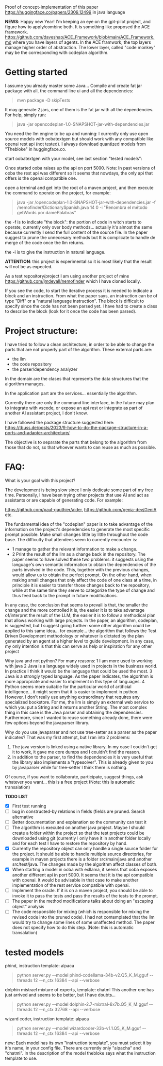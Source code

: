 Proof of concept-implementation of this paper https://huggingface.co/papers/2309.12499 in java language

**NEWS**: Happy new Year! I'm keeping an eye on the gpt-pilot project, and figure how to apply/combine both. It is something like proposed the ACE framework. https://github.com/daveshap/ACE_Framework/blob/main/ACE_Framework.md where you have layers of agents. In the ACE framwork, the top layers manage higher order of abstraction. The lower layer, called "code monkey" may be the corresponding with codeplan algorithm.


Getting started
===============

I assume you already master some Java... Compile and create fat jar package with all, the command line ui and all the dependencies:

> mvn package -D skipTests

It may generate 2 jars, one of them is the fat jar with all the dependencies. For help, simply run:

> java -jar opencodeplan-1.0-SNAPSHOT-jar-with-dependencies.jar 

You need the llm engine to be up and running: I currently only use open source models with oobatextgen but should work with any compatible like openai rest api (not tested). I always download quantized models from "Thebloke" in huggingface.co.

start oobatextgen with your model, see last section "tested models":

Once started ooba raises up the api on port 5000. Note: In past versions of ooba the rest api was different so It seems that nowdays, the only api that offers is the openai compatible one.

open a terminal and get into the root of a maven project, and then execute the command to operate on the project, for example:

> java -jar <path>/opencodeplan-1.0-SNAPSHOT-jar-with-dependencies.jar -f /nemofinder/DictionarySpanish.java 14 0 -i "Renombra el método getWords por damePalabras"

the -f is to indicate "the block": the portion of code in witch starts to operate, currently only over body methods... actually it's almost the same because currently I send the full content of the source file. In the paper suggest to prune the unnecesary methods but It is complicate to handle de merge of the code once the llm returns.


the -i is to give the instruction in natural language.

**ATTENTION**: this project is experimental so it is most likely that the result will not be as expected.

As a test repository/project I am using another project of mine https://github.com/jmdevall/nemofinder which I have cloned locally.

If you see the code, to start the iterative process it is needed to indicate a block and an instruction. From what the paper says, an instruction can be of type "Diff" or a "natural language instruction".
The block is difficult to specify since the code has not been parsed yet. I have had to create a class to describe the block (look for it once the code has been parsed).

Project structure:
==================
I have tried to follow a clean architecture, in order to be able to change the parts that are not properly part of the algorithm. These external parts are:

- the llm
- the code repository
- the parser/dependency analyzer

In the domain are the clases that represents the data structures that the algorithm manages.

In the application part are the services... essentially the algorithm.

Currently there are only the command line interface, in the future may plan to integrate with vscode, or expose an api rest or integrate as part of another AI assistant project, I don't know.

I have followed the package structure suggested here:
https://tbuss.de/posts/2023/9-how-to-do-the-package-structure-in-a-ports-and-adapter-architecture/

The objective is to separate the parts that belong to the algorithm from those that do not, so that whoever wants to can reuse as much as possible.

FAQ:
===
What is your goal with this project?

The development is being slow since I only dedicate some part of my free time. Personally, I have been trying other projects that use AI and act as assistants or are capable of generating code. For example:

https://github.com/paul-gauthier/aider, https://github.com/genia-dev/GeniA etc.

The fundamental idea of the "codeplan" paper is to take advantage of the information on the project's dependencies to generate the most specific prompt possible. Make small changes little by little throughout the code base.
The difficulty that attendees seem to currently encounter is:
- 1 manage to gather the relevant information to make a change.
- 2 Print the result of the llm as a change back in the repository.
The paper seems to have solved these two problems: it suggests using the language's own semantic information to obtain the dependencies of the parts involved in the code. This, together with the previous changes, would allow us to obtain the perfect prompt. On the other hand, when making small changes that only affect the code of one class at a time, in principle it is easier to transfer those changes back to the repository, while at the same time they serve to categorize the type of change and thus feed back to the prompt in future modifications.

In any case, the conclusion that seems to prevail is that, the smaller the change and the more controlled it is, the easier it is to take advantage of/interpret the result of the LLM, the easier it is to follow a methodical plan that allows working with large projects. In the paper, an algorithm, codeplan, is suggested, but I suggest going further: some other algorithm could be applied to this same idea... for example... the algorithm that follows the Test Driven Development methodology or whatever is dictated by the plan generated by an agent at a higher level to guide development.
In any case, my only intention is that this can serve as help or inspiration for any other project

Why java and not python?
For many reasons:
1 I am more used to working with java
2 Java is a language widely used in projects in the business world. In practice I think it would be the language that could be used the most.
3 Java is a strongly typed language. As the paper indicates, the algorithm is more appropriate and easier to implement in this type of languages.
4 Python seems more suitable for the particular world of artificial intelligence... it might seem that it is easier to implement in python. However, I don't really use anything extraordinary that requires any specialized bookstore. For me, the llm is simply an external web service to which you put a String and it returns another String. The most complex thing in this case is the Java parser and obtaining the dependencies. Furthermore, since I wanted to reuse something already done, there were few options beyond the javaparser library.

Why do you use javaparser and not use tree-setter as a parser as the paper indicates?
That was my first attempt, but I ran into 2 problems:
1) The java version is linked using a native library. In my case I couldn't get it to work, it gave me core dumps and I couldn't find the reason.
2) In addition to the parser, to find the dependencies it is very useful that the library also implements a "typesolver". This is already given to you by javaparser while for tree-setter I think there is nothing.

Of course, if you want to collaborate, participate, suggest things, ask whatever you want... this is a free project
(Note: this is automatic transalation)


**TODO LIST**

- [x] First test running
- [ ] bug in constructed-by relations in fields (fields are pruned. Search alternative
- [ ] Better documentation and explanation so the community can test it
- [ ] The algorithm is executed on another java project. Maybe I should create a folder within the project so that the test projects could be downloaded using git (currently I only have it in another folder locally and for each test I have to restore the repository by hand.
- [x] Currently the repository object can only handle a single source folder for the project. It should be able to handle multiple source directories, for example in maven projects there is a folder src/main/java and another src/test/java. The changes made by the algorithm affect classes of both.
- [x] When starting a model in ooba with exllama, it seems that ooba exposes another different api in port 5000. It seems that it is the api compatible with openai. It would be advisable in that case to make another implementation of the rest service compatible with openai.
- [ ] Implement the oracle. If it is on a maven project, you should be able to invoke it to pass the tests and pass the results of the tests to the prompt.
- [ ] The paper in the method modifications talks about doing an "escaping object" analysis
- [ ] The code responsible for mixing (which is responsible for mixing the revised code into the pruned code). I had not contemplated that the llm would try to change some lines of some unaffected method. The paper does not specify how to do this step.
(Note: this is automatic transalation)

tested models
=============

phind, instruction template: alpaca
> python server.py --model phind-codellama-34b-v2.Q5_K_M.gguf --threads 12 --n_ctx 16384 --api --verbose

dolphin mistrael mixture of experts, template: chatml
This another one has just arrived and seems to be better, but I have doubts...
> python server.py --model dolphin-2.7-mixtral-8x7b.Q5_K_M.gguf --threads 12 --n_ctx 32768 --api --verbose

wizard coder, instruction template: alpaca
> python server.py --model wizardcoder-33b-v1.1.Q5_K_M.gguf --threads 12 --n_ctx 16384 --api --verbose

new: Each model has its own "instruction template", you must select it by it's name, in your config file. There are currently only "alpacha" and "chatml". In the description of the model thebloke says what the instruction template to use.